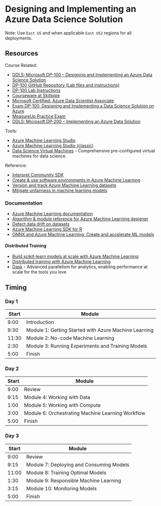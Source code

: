 # Designing and Implementing an Azure Data Science Solution

Note: Use `East US` and when applicable `East US2` regions for all deployments.

## Resources

Course Related:

* [DDLS: Microsoft DP-100 – Designing and Implementing an Azure Data Science Solution](https://www.ddls.com.au/courses/microsoft/azure/microsoft-dp-100t01-designing-and-implementing-a-data-science-solution-on-azure/)
* [DP-100 GitHub Repository (Lab files and instructions)](https://github.com/MicrosoftLearning/mslearn-dp100)
* [DP-100 Lab Instructions](https://microsoftlearning.github.io/mslearn-dp100/)
* [Courseware at Skillpipe ](https://www.skillpipe.com)
* [Microsoft Certified: Azure Data Scientist Associate](https://docs.microsoft.com/en-us/learn/certifications/azure-data-scientist)
* [Exam DP-100: Designing and Implementing a Data Science Solution on Azure](https://docs.microsoft.com/en-us/learn/certifications/exams/dp-100)
* [MeasureUp Practice Exam](https://www.measureup.com/catalogsearch/result/?q=dp-100)
* [DDLS: Microsoft DP-200 – Implementing an Azure Data Solution](https://www.ddls.com.au/courses/microsoft/azure/microsoft-dp-200t01-implementing-an-azure-data-solution/)

Tools:

* [Azure Machine Learning Studio](https://ml.azure.com/)
* [Azure Machine Learning Studio (classic)](https://studio.azureml.net/)
* [Data Science Virtual Machines](https://azure.microsoft.com/en-us/services/virtual-machines/data-science-virtual-machines/) - Comprehensive pre-configured virtual machines for data science.

Reference:

* [Interpret Community SDK](https://github.com/interpretml/interpret-community)
* [Create & use software environments in Azure Machine Learning](https://docs.microsoft.com/en-us/azure/machine-learning/how-to-use-environments)
* [Version and track Azure Machine Learning datasets](https://docs.microsoft.com/en-us/azure/machine-learning/how-to-version-track-datasets)
* [Mitigate unfairness in machine learning models](https://docs.microsoft.com/en-us/azure/machine-learning/concept-fairness-ml)

### Documentation

* [Azure Machine Learning documentation](https://docs.microsoft.com/en-us/azure/machine-learning/)
* [Algorithm & module reference for Azure Machine Learning designer](https://docs.microsoft.com/en-us/azure/machine-learning/algorithm-module-reference/module-reference)
* [Detect data drift on datasets](https://docs.microsoft.com/en-us/azure/machine-learning/how-to-monitor-datasets#understanding-data-drift-results)
* [Azure Machine Learning SDK for R](https://azure.github.io/azureml-sdk-for-r/index.html)
* [ONNX and Azure Machine Learning: Create and accelerate ML models](https://docs.microsoft.com/en-us/azure/machine-learning/concept-onnx)

#### Distributed Training

* [Build scikit-learn models at scale with Azure Machine Learning](https://docs.microsoft.com/en-us/azure/machine-learning/how-to-train-scikit-learn)
* [Distributed training with Azure Machine Learning](https://docs.microsoft.com/en-us/azure/machine-learning/concept-distributed-training)
* [Dask](https://dask.org/) - Advanced parallelism for analytics, enabling performance at scale for the tools you love

## Timing

### Day 1

|Start|Module|
|-|-|
|9:00|Introduction|
|9:30|Module 1: Getting Started with Azure Machine Learning|
|11:30|Module 2: No-code Machine Learning|
|2:30|Module 3: Running Experiments and Training Models|
|5:00|Finish|

### Day 2

|Start|Module|
|-|-|
|9:00|Review|
|9:15|Module 4: Working with Data|
|1:00|Module 5: Working with Compute|
|3:00|Module 6: Orchestrating Machine Learning Workflow|
|5:00|Finish|

### Day 3

|Start|Module|
|-|-|
|9:00|Review|
|9:15|Module 7: Deploying and Consuming Models |
|11:00|Module 8: Training Optimal Models|
|1:30|Module 9: Responsible Machine Learning|
|3:15|Module 10: Monitoring Models|
|5:00|Finish|

